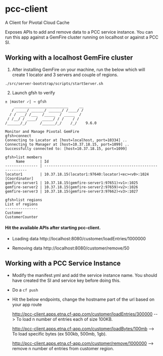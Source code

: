 # pcc-client
A Client for Pivotal Cloud Cache

Exposes APIs to add and remove data to a PCC service instance.
You can run this app against a GemFire cluster running on localhost or against a PCC SI.

## Working with a localhost GemFire cluster

1. After installing GemFire on your machine, run the below which will create 1 locator and 3 servers and couple of regions. 
```
./src/server-bootstrap/scripts/startServer.sh
```
2. Launch gfsh to verify
```
± |master ✓| → gfsh
    _________________________     __
   / _____/ ______/ ______/ /____/ /
  / /  __/ /___  /_____  / _____  /
 / /__/ / ____/  _____/ / /    / /
/______/_/      /______/_/    /_/    9.6.0

Monitor and Manage Pivotal GemFire
gfsh>connect
Connecting to Locator at [host=localhost, port=10334] ..
Connecting to Manager at [host=10.37.18.15, port=1099] ..
Successfully connected to: [host=10.37.18.15, port=1099]

gfsh>list members
     Name       | Id
--------------- | --------------------------------------------------------------
locator1        | 10.37.18.15(locator1:97640:locator)<ec><v0>:1024 [Coordinator]
gemfire-server1 | 10.37.18.15(gemfire-server1:97651)<v1>:1025
gemfire-server2 | 10.37.18.15(gemfire-server2:97659)<v2>:1026
gemfire-server3 | 10.37.18.15(gemfire-server3:97662)<v3>:1027

gfsh>list regions
List of regions
---------------
Customer
CustomerCounter

```

#### Hit the available APIs after starting pcc-client.

- Loading data
http://localhost:8080/customer/loadEntries/1000000

- Removing data
http://localhost:8080/customer/remove/50

## Working with a PCC Service Instance

- Modify the manifest.yml and add the service instance name. You should have created the SI and service key before doing this.
- Do a `cf push`
- Hit the below endpoints, change the hostname part of the url based on your app route
  
  http://pcc-client.apps.etna.cf-app.com/customer/loadEntries/300000 --> To load n number of entries each of size 100KB.
  
  http://pcc-client.apps.etna.cf-app.com/customer/loadBytes/100mb --> To load specific bytes (ex 500kb, 500mb, 1gb).
  
  http://pcc-client.apps.etna.cf-app.com/customer/remove/1000000 --> remove n number of entries from customer region.

